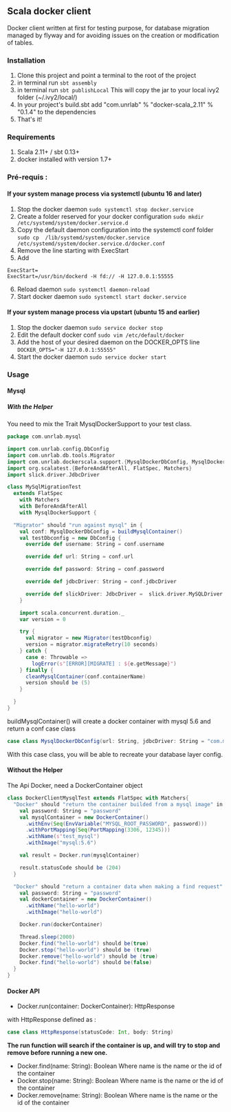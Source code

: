 ## Scala docker client

Docker client written at first for testing purpose, for database migration managed by flyway and for avoiding issues on the creation or modification of tables.

### Installation

1. Clone this project and point a terminal to the root of the project
2. in terminal run 
```sbt assembly```
3. in terminal run 
```sbt publishLocal```
This will copy the jar to your local ivy2 folder (~/.ivy2/local/)
4. In your project's build.sbt add "com.unrlab" % "docker-scala_2.11" % "0.1.4" to the dependencies
5. That's it!

### Requirements
1. Scala 2.11+ / sbt 0.13+
2. docker installed with version 1.7+

### Pré-requis :
#### If your system manage process via systemctl (ubuntu 16 and later)

1. Stop the docker daemon
```sudo systemctl stop docker.service ```
2. Create a folder reserved for your docker configuration
```sudo mkdir /etc/systemd/system/docker.service.d```
3. Copy the default daemon configuration into the systemctl conf folder
```sudo cp  /lib/systemd/system/docker.service /etc/systemd/system/docker.service.d/docker.conf```
4. Remove the line starting with ExecStart
5. Add 
```
ExecStart=
ExecStart=/usr/bin/dockerd -H fd:// -H 127.0.0.1:55555
```
6. Reload daemon
```sudo systemctl daemon-reload```
7. Start docker daemon
```sudo systemctl start docker.service ```

#### If your system manage process via upstart (ubuntu 15 and earlier)

1. Stop the docker daemon
```sudo service docker stop```
2. Edit the default docker conf
```sudo vim /etc/default/docker```
3. Add the host of your desired daemon on the DOCKER_OPTS line
```DOCKER_OPTS="-H 127.0.0.1:55555"```
4. Start the docker daemon
```sudo service docker start```

### Usage

#### Mysql

##### With the Helper

You need to mix the Trait MysqlDockerSupport to your test class.

```scala
package com.unrlab.mysql

import com.unrlab.config.DbConfig
import com.unrlab.db.tools.Migrator
import com.unrlab.dockerscala.support.{MysqlDockerDbConfig, MysqlDockerSupport}
import org.scalatest.{BeforeAndAfterAll, FlatSpec, Matchers}
import slick.driver.JdbcDriver

class MySqlMigrationTest
  extends FlatSpec
    with Matchers
    with BeforeAndAfterAll
    with MysqlDockerSupport {

  "Migrator" should "run against mysql" in {
    val conf: MysqlDockerDbConfig = buildMysqlContainer()
    val testDbconfig = new DbConfig {
      override def username: String = conf.username

      override def url: String = conf.url

      override def password: String = conf.password

      override def jdbcDriver: String = conf.jdbcDriver

      override def slickDriver: JdbcDriver =  slick.driver.MySQLDriver
    }

    import scala.concurrent.duration._
    var version = 0

    try {
      val migrator = new Migrator(testDbconfig)
      version = migrator.migrateRetry(10 seconds)
    } catch {
      case e: Throwable =>
        logError(s"[ERROR][MIGRATE] : ${e.getMessage}")
    } finally {
      cleanMysqlContainer(conf.containerName)
      version should be (5)
    }

  }
}
```
buildMysqlContainer() will create a docker container with mysql 5.6 and return a conf case class
```scala 
case class MysqlDockerDbConfig(url: String, jdbcDriver: String = "com.mysql.jdbc.Driver", username: String = "root", password: String, containerName: String)
```
With this case class, you will be able to recreate your database layer config.

#### Without the Helper

The Api Docker, need a DockerContainer object 

```scala
class DockerClientMysqlTest extends FlatSpec with Matchers{
  "Docker" should "return the container builded from a mysql image" in {
    val password: String = "password"
    val mysqlContainer = new DockerContainer()
      .withEnv(Seq(EnvVariable("MYSQL_ROOT_PASSWORD", password)))
      .withPortMapping(Seq(PortMapping(3306, 12345)))
      .withName(s"test_mysql")
      .withImage("mysql:5.6")

    val result = Docker.run(mysqlContainer)

    result.statusCode should be (204)
  }

  "Docker" should "return a container data when making a find request" in {
    val password: String = "password"
    val dockerContainer = new DockerContainer()
      .withName("hello-world")
      .withImage("hello-world")

    Docker.run(dockerContainer)

    Thread.sleep(2000)
    Docker.find("hello-world") should be(true)
    Docker.stop("hello-world") should be (true)
    Docker.remove("hello-world") should be (true)
    Docker.find("hello-world") should be(false)
  }
}
```

#### Docker API

* Docker.run(container: DockerContainer): HttpResponse

with HttpResponse defined as :
```scala 
case class HttpResponse(statusCode: Int, body: String)
```

__The run function will search if the container is up, and will try to stop and remove before running a new one.__

* Docker.find(name: String): Boolean
Where name is the name or the id of the container
* Docker.stop(name: String): Boolean
Where name is the name or the id of the container
* Docker.remove(name: String): Boolean
Where name is the name or the id of the container